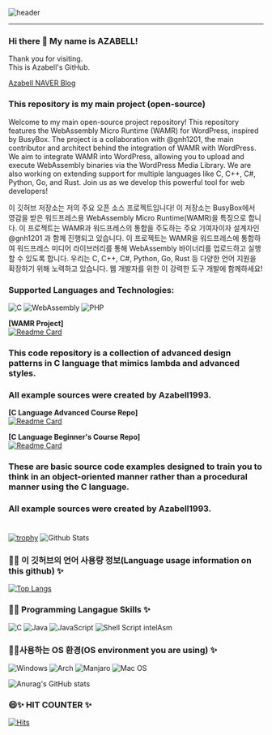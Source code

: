 ![header](https://capsule-render.vercel.app/api?text=Azabell%Github&fontSize=50)  
  
-----   
### Hi there 👋 My name is AZABELL!  
Thank you for visiting.  
This is Azabell's GitHub.  
  
[Azabell NAVER Blog](https://blog.naver.com/azabell)    

### This repository is my main project (open-source)  
Welcome to my main open-source project repository! This repository features the WebAssembly Micro Runtime (WAMR) for WordPress, inspired by BusyBox. The project is a collaboration with @gnh1201, the main contributor and architect behind the integration of WAMR with WordPress. We aim to integrate WAMR into WordPress, allowing you to upload and execute WebAssembly binaries via the WordPress Media Library. We are also working on extending support for multiple languages like C, C++, C#, Python, Go, and Rust. Join us as we develop this powerful tool for web developers!  
  
이 깃허브 저장소는 저의 주요 오픈 소스 프로젝트입니다! 이 저장소는 BusyBox에서 영감을 받은 워드프레스용 WebAssembly Micro Runtime(WAMR)을 특징으로 합니다. 이 프로젝트는 WAMR과 워드프레스의 통합을 주도하는 주요 기여자이자 설계자인 @gnh1201 과 함께 진행되고 있습니다. 이 프로젝트는 WAMR을 워드프레스에 통합하여 워드프레스 미디어 라이브러리를 통해 WebAssembly 바이너리를 업로드하고 실행할 수 있도록 합니다. 우리는 C, C++, C#, Python, Go, Rust 등 다양한 언어 지원을 확장하기 위해 노력하고 있습니다. 웹 개발자를 위한 이 강력한 도구 개발에 함께하세요!  

### Supported Languages and Technologies:
![C](https://img.shields.io/badge/C-00599C?style=for-the-badge&logo=c&logoColor=white) ![WebAssembly](https://img.shields.io/badge/WebAssembly-654FF0?style=for-the-badge&logo=webassembly&logoColor=white) ![PHP](https://img.shields.io/badge/PHP-777BB4?style=for-the-badge&logo=php&logoColor=white)

**[WAMR Project]**  
[![Readme Card](https://github-readme-stats.vercel.app/api/pin/?username=Azabell1993&repo=wp-wamr)](https://github.com/Azabell1993/wp-wamr)


### This code repository is a collection of advanced design patterns in C language that mimics lambda and advanced styles.  
### All example sources were created by Azabell1993.  

**[C Language Advanced Course Repo]**  
[![Readme Card](https://github-readme-stats.vercel.app/api/pin/?username=Azabell1993&repo=functional_clang)](https://github.com/Azabell1993/functional_clang)   

**[C Language Beginner's Course Repo]**  
[![Readme Card](https://github-readme-stats.vercel.app/api/pin/?username=Azabell1993&repo=ClangStructPointerExample)](https://github.com/Azabell1993/ClangStructPointerExample)   
    
### These are basic source code examples designed to train you to think in an object-oriented manner rather than a procedural manner using the C language.  
### All example sources were created by Azabell1993.  
  
#
<!--
- 🌱 I’m currently learning ...
- 👯 I’m looking to collaborate on ...
- 🤔 I’m looking for help with ...
- 💬 Ask me about ...
- 📫 How to reach me: ...
- 😄 Pronouns: ...
- ⚡ Fun fact: ...
![C++](https://img.shields.io/badge/c++-%2300599C.svg?style=for-the-badge&logo=c%2B%2B&logoColor=white)
-->
[![trophy](https://github-profile-trophy.vercel.app/?username=Azabell1993)](https://github.com/ryo-ma/github-profile-trophy) 
![Github Stats](https://github-readme-stats.vercel.app/api?username=Azabell1993&show_icons=true) 


### 💬✨ 이 깃허브의 언어 사용량 정보(Language usage information on this github) ✨                            
[![Top Langs](https://github-readme-stats.vercel.app/api/top-langs/?username=azabell1993&langs_count=8)](https://github.com/azabell1993)  
  
### 🔭✨ Programming Langague Skills ✨  
![C](https://img.shields.io/badge/c-%2300599C.svg?style=for-the-badge&logo=c&logoColor=white) ![Java](https://img.shields.io/badge/java-%23ED8B00.svg?style=for-the-badge&logo=java&logoColor=white) ![JavaScript](https://img.shields.io/badge/javascript-%23323330.svg?style=for-the-badge&logo=javascript&logoColor=%23F7DF1E) ![Shell Script](https://img.shields.io/badge/shell_script-%23121011.svg?style=for-the-badge&logo=gnu-bash&logoColor=white)  intelAsm


### 🤔✨사용하는 OS 환경(OS environment you are using) ✨  
![Windows](https://img.shields.io/badge/Windows-0078D6?style=for-the-badge&logo=windows&logoColor=white) ![Arch](https://img.shields.io/badge/Arch%20Linux-1793D1?logo=arch-linux&logoColor=fff&style=for-the-badge) ![Manjaro](https://img.shields.io/badge/Manjaro-35BF5C?style=for-the-badge&logo=Manjaro&logoColor=white) ![Mac OS](https://img.shields.io/badge/mac%20os-000000?style=for-the-badge&logo=macos&logoColor=F0F0F0)  

![Anurag's GitHub stats](https://github-readme-stats.vercel.app/api?username=azabell1993&show_icons=true&bg_color=00000000)  

### 😄✨ HIT COUNTER ✨  
[![Hits](https://hits.seeyoufarm.com/api/count/incr/badge.svg?url=https://github.com/Azabell1993/hit-counter)](https://hits.seeyoufarm.com)  
